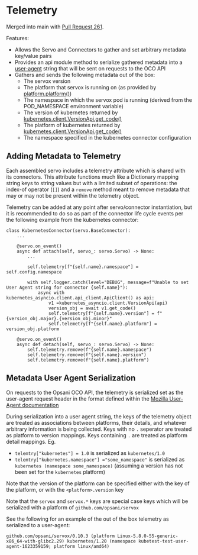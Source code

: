 # Telemetry

Merged into main with [Pull Request 261](https://github.com/opsani/servox/pull/261).

Features:

* Allows the Servo and Connectors to gather and set arbitrary metadata key/value pairs
* Provides an api module method to serialize gathered metadata into a [user-agent](https://developer.mozilla.org/en-US/docs/Web/HTTP/Headers/User-Agent)
  string that will be sent on requests to the OCO API
* Gathers and sends the following metadata out of the box:
  * The servox version
  * The platform that servox is running on (as provided by [platform.platform()](https://docs.python.org/3/library/platform.html#platform.platform))
  * The namespace in which the servox pod is running (derived from the POD_NAMESPACE environment variable)
  * The version of kubernetes returned by [kubernetes.client.VersionApi.get_code()](https://github.com/kubernetes-client/python/blob/master/kubernetes/docs/VersionApi.md#get_code)
  * The platform of kubernetes returned by [kubernetes.client.VersionApi.get_code()](https://github.com/kubernetes-client/python/blob/master/kubernetes/docs/VersionApi.md#get_code)
  * The namespace specified in the kubernetes connector configuration

## Adding Metadata to Telemetry

Each assembled servo includes a telemetry attribute which is shared with its connectors.
This attribute functions much like a Dictionary mapping string keys to string values but
with a limited subset of operations: the index-of operator (`[]`) and a `remove` method
meant to remove metadata that may or may not be present within the telemetry object.

Telemetry can be added at any point after servo/connector instantiation, but it is recommended
to do so as part of the connector life cycle events per the following example from the kubernetes connector:

```
class KubernetesConnector(servo.BaseConnector):
    ...

    @servo.on_event()
    async def attach(self, servo_: servo.Servo) -> None:
        ...

        self.telemetry[f"{self.name}.namespace"] = self.config.namespace

        with self.logger.catch(level="DEBUG", message=f"Unable to set User Agent string for connector {self.name}"):
            async with kubernetes_asyncio.client.api_client.ApiClient() as api:
                v1 =kubernetes_asyncio.client.VersionApi(api)
                version_obj = await v1.get_code()
                self.telemetry[f"{self.name}.version"] = f"{version_obj.major}.{version_obj.minor}"
                self.telemetry[f"{self.name}.platform"] = version_obj.platform

    @servo.on_event()
    async def detach(self, servo_: servo.Servo) -> None:
        self.telemetry.remove(f"{self.name}.namespace")
        self.telemetry.remove(f"{self.name}.version")
        self.telemetry.remove(f"{self.name}.platform")
```

## Metadata User Agent Serialization

On requests to the Opsani OCO API, the telemetry is serialized set as the user-agent request header
in the format defined within the [Mozilla User-Agent documentation](https://developer.mozilla.org/en-US/docs/Web/HTTP/Headers/User-Agent)

During serialization into a user agent string, the keys of the telemetry object are treated as associations
between platforms, their details, and whatever arbitrary information is being collected. Keys with no `.`
seperator are treated as platform to version mappings. Keys containing `.` are treated as platform detail
mappings. Eg.

* `telemtry["kubernetes"] = 1.0` is serialized as `kubernetes/1.0`
* `telemtry["kubernetes.namespace"] ="some_namespace"` is serialized as `kubernetes (namespace some_namespace)`
(assuming a version has not been set for the `kubernetes` platform)

Note that the version of the platform can be specified either with the key of the platform, or
with the `<platform>.version` key

Note that the `servox` and `servox.*` keys are special case keys which will be serialized
with a platform of `github.com/opsani/servox`

See the following for an example of the out of the box telemetry as serialized to a user-agent:

`github.com/opsani/servox/0.10.3 (platform Linux-5.8.0-55-generic-x86_64-with-glibc2.29) kubernetes/1.20 (namespace kubetest-test-user-agent-1623359159; platform linux/amd64)`
